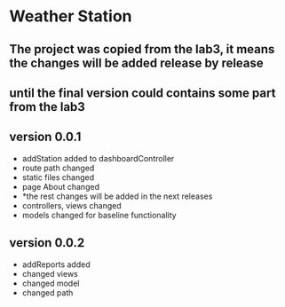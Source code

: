 # Weather Station
## The project was copied from the lab3, it means the changes will be added release by release
## until the final version could contains some part from the lab3

## version 0.0.1
- addStation added to dashboardController
- route path changed
- static files changed
- page About changed
- *the rest changes will be added in the next releases
- controllers, views changed
- models changed for baseline functionality

## version 0.0.2
- addReports added
- changed views
- changed model
- changed path
